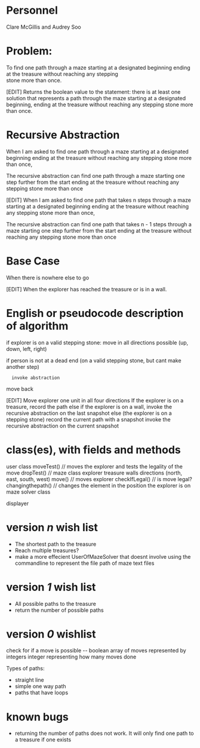 # Personnel
   Clare McGillis and Audrey Soo

# Problem:
   To find one path through a maze starting at a designated beginning ending at the treasure without reaching any stepping       
   stone more than once.
   
   [EDIT] Returns the boolean value to the statement: there is at least one solution that represents a path through the maze starting at a designated beginning, ending at the treasure without reaching any stepping stone more than once.
   
# Recursive Abstraction
   When I am asked to 
   find one path through a maze starting at a designated beginning ending at the treasure without reaching any stepping stone more than once,
      
   The recursive abstraction can
     find one path through a maze starting one step further from the start ending at the treasure without reaching any stepping stone more than once

[EDIT] 
When I am asked to 
   find one path that takes n steps through a maze starting at a designated beginning ending at the treasure without reaching any stepping stone more than once,
      
   The recursive abstraction can
     find one path that takes n - 1 steps through a maze starting one step further from the start ending at the treasure without reaching any stepping stone more than once

# Base Case
   When there is nowhere else to go
   
   [EDIT] When the explorer has reached the treasure or is in a wall.

# English or pseudocode description of algorithm
   if explorer is on a valid stepping stone:
   move in all directions possible (up, down, left, right)
   
   if person is not at a dead end (on a valid stepping stone, but cant make another step)

      invoke abstraction
      
   move back
   
   [EDIT]
   Move explorer one unit in all four directions
   If the explorer is on a treasure,
      record the path
   else if the explorer is on a wall,
      invoke the recursive abstraction on the last snapshot
   else (the explorer is on a stepping stone)
      record the current path with a snapshot
      invoke the recursive abstraction on the current snapshot

# class(es), with fields and methods
   user class
      moveTest() // moves the explorer and tests the legality of the move
      dropTest() // 
   maze class
      explorer
      treasure
      walls
      directions (north, east, south, west)
      move() // moves explorer
      checkIfLegal() // is move legal?
      changingthepath() // changes the element in the position the explorer is on
   maze solver class
   
   displayer
      
   

# version *n* wish list

   - The shortest path to the treasure
   - Reach multiple treasures?
   - make a more effecient UserOfMazeSolver that doesnt involve using the commandline to represent the file path of maze text files

# version *1* wish list
   - All possible paths to the treasure 
   - return the number of possible paths
   
# version *0* wishlist
   check for if a move is possible -- boolean
   array of moves represented by integers
   integer representing how many moves done
   
   Types of paths:
   - straight line
   - simple one way path
   - paths that have loops
   
# known bugs
   - returning the number of paths does not work.  It will only find one path to a treasure if one exists
